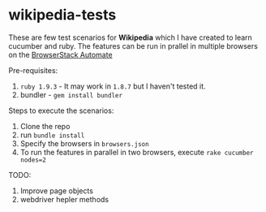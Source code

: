 wikipedia-tests
===============
These are few test scenarios for **Wikipedia** which I have created to learn cucumber and ruby. The features can be run in prallel in multiple browsers on the [BrowserStack Automate](http://www.browserstack.com/automate)  

Pre-requisites:
  1. `ruby 1.9.3` - It may work in `1.8.7` but I haven't tested it.
  2. bundler - `gem install bundler`

Steps to execute the scenarios:
  1. Clone the repo
  2. run `bundle install`
  3. Specify the browsers in `browsers.json`
  4. To run the features in parallel in two browsers, execute `rake cucumber nodes=2`

TODO:
  1. Improve page objects
  2. webdriver hepler methods
